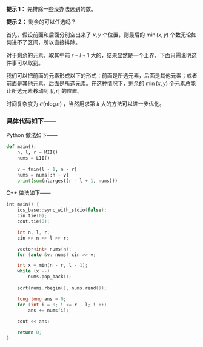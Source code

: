 **提示 1：** 先排除一些没办法选到的数。

**提示 2：** 剩余的可以任选吗？

首先，假设前面和后面分别空出来了 $x,y$ 个位置，则最后的 $\min(x,y)$ 个数无论如何进不了区间，所以直接排除。

对于剩余的元素，取其中前 $r-l+1$ 大的，结果显然是一个上界，下面只需说明这件事可以取到。

我们可以把前面的元素形成以下的形式：前面是所选元素，后面是其他元素；或者前面是其他元素，后面是所选元素。在这种情况下，剩余的 $\min(x,y)$ 个元素总能让所选元素移动到 $[l,r]$ 的位置。

时间复杂度为 $\mathcal{O}(n\log n)$ ，当然用求第 $k$ 大的方法可以进一步优化。

### 具体代码如下——

Python 做法如下——

```Python []
def main():
    n, l, r = MII()
    nums = LII()
    
    v = fmin(l - 1, n - r)
    nums = nums[:n - v]
    print(sum(nlargest(r - l + 1, nums)))
```

C++ 做法如下——

```cpp []
int main() {
    ios_base::sync_with_stdio(false);
    cin.tie(0);
    cout.tie(0);

    int n, l, r;
    cin >> n >> l >> r;

    vector<int> nums(n);
    for (auto &v: nums) cin >> v;

    int x = min(n - r, l - 1);
    while (x --)
        nums.pop_back();
    
    sort(nums.rbegin(), nums.rend());

    long long ans = 0;
    for (int i = 0; i <= r - l; i ++)
        ans += nums[i];
    
    cout << ans;

    return 0;
}
```
